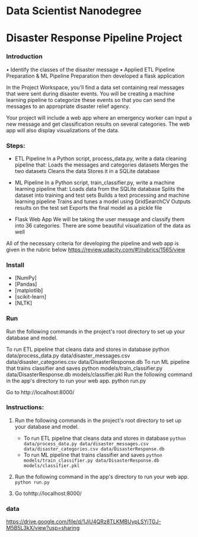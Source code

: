 # Data Scientist Nanodegree
# Disaster Response Pipeline Project

### Introduction

• Identify the classes of the disaster message
• Applied ETL Pipeline Preparation & ML Pipeline Preparation then developed a flask application


In the Project Workspace, you'll find a data set containing real messages that were sent during disaster events. You will be creating a machine learning pipeline to categorize these events so that you can send the messages to an appropriate disaster relief agency.

Your project will include a web app where an emergency worker can input a new message and get classification results on several categories. The web app will also display visualizations of the data.

### Steps:

- ETL Pipeline In a Python script, process_data.py, write a data cleaning pipeline that: Loads the messages and categories datasets Merges the two datasets Cleans the data Stores it in a SQLite database

- ML Pipeline In a Python script, train_classifier.py, write a machine learning pipeline that: Loads data from the SQLite database Splits the dataset into training and test sets Builds a text processing and machine learning pipeline Trains and tunes a model using GridSearchCV Outputs results on the test set Exports the final model as a pickle file

- Flask Web App We will be taking the user message and classify them into 36 categories. There are some beautiful visualization of the data as well

All of the necessary criteria for developing the pipeline and web app is given in the rubric below https://review.udacity.com/#!/rubrics/1565/view

### Install

- [NumPy]
- [Pandas]
- [matplotlib]
- [scikit-learn]
- [NLTK]

### Run
Run the following commands in the project's root directory to set up your database and model.

To run ETL pipeline that cleans data and stores in database python data/process_data.py data/disaster_messages.csv data/disaster_categories.csv data/DisasterResponse.db
To run ML pipeline that trains classifier and saves python models/train_classifier.py data/DisasterResponse.db models/classifier.pkl
Run the following command in the app's directory to run your web app. python run.py

Go to http://localhost:8000/

### Instructions:
1. Run the following commands in the project's root directory to set up your database and model.

    - To run ETL pipeline that cleans data and stores in database
        `python data/process_data.py data/disaster_messages.csv data/disaster_categories.csv data/DisasterResponse.db`
    - To run ML pipeline that trains classifier and saves
        `python models/train_classifier.py data/DisasterResponse.db models/classifier.pkl`

2. Run the following command in the app's directory to run your web app.
    `python run.py`

3. Go tohttp://localhost:8000/

### data 
https://drive.google.com/file/d/1JiU4QRz8TLKMBUypLSYjTGJ-M5B5L3kX/view?usp=sharing
